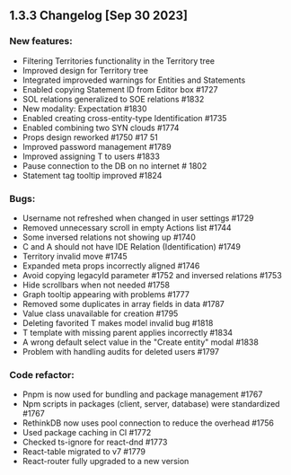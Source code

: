 ## 1.3.3 Changelog [Sep 30 2023]

### New features:

- Filtering Territories functionality in the Territory tree
- Improved design for Territory tree
- Integrated improveded warnings for Entities and Statements
- Enabled copying Statement ID from Editor box #1727
- SOL relations generalized to SOE relations #1832
- New modality: Expectation #1830
- Enabled creating cross-entity-type Identification #1735
- Enabled combining two SYN clouds #1774
- Props design reworked #1750 #17 51
- Improved password management #1789
- Improved assigning T to users #1833
- Pause connection to the DB on no internet # 1802
- Statement tag tooltip improved #1824

### Bugs:

- Username not refreshed when changed in user settings #1729
- Removed unnecessary scroll in empty Actions list #1744
- Some inversed relations not showing up #1740
- C and A should not have IDE Relation (Identification) #1749
- Territory invalid move #1745
- Expanded meta props incorrectly aligned #1746
- Avoid copying legacyId parameter #1752 and inversed relations #1753
- Hide scrollbars when not needed #1758
- Graph tooltip appearing with problems #1777
- Removed some duplicates in array fields in data #1787
- Value class unavailable for creation #1795
- Deleting favorited T makes model invalid bug #1818
- T template with missing parent applies incorrectly #1834
- A wrong default select value in the "Create entity" modal #1838
- Problem with handling audits for deleted users #1797

### Code refactor:

- Pnpm is now used for bundling and package management #1767
- Npm scripts in packages (client, server, database) were standardized #1767
- RethinkDB now uses pool connection to reduce the overhead #1756
- Used package caching in CI #1772
- Checked ts-ignore for react-dnd #1773
- React-table migrated to v7 #1779
- React-router fully upgraded to a new version
